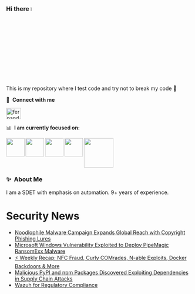 ### Hi there <a href="https://www.gautamkrishnar.com/"><img src="https://media.giphy.com/media/hvRJCLFzcasrR4ia7z/giphy.gif" width="5%"></a>
This is my repository where I test code and try not to break my code :rofl:

🔗 &nbsp;**Connect with me**
<p align="left">
<a href="https://linkedin.com/in/fernandorlcruz" target="blank"><img align="center" src="https://raw.githubusercontent.com/rahuldkjain/github-profile-readme-generator/master/src/images/icons/Social/linked-in-alt.svg" alt="fernando cruz" height="30" width="40" /></a>
  
📊 &nbsp;**I am currently focused on:**

<img align="left" width='50' height='50' src="https://cdn.jsdelivr.net/gh/devicons/devicon/icons/python/python-original-wordmark.svg" />
<img align="left" width='50' height='50' src="https://cdn.jsdelivr.net/gh/devicons/devicon/icons/csharp/csharp-original.svg" />
<img align="left" width='50' height='50' src="https://cdn.jsdelivr.net/gh/devicons/devicon/icons/jenkins/jenkins-original.svg" />
<img align="left" width='50' height='50' src="https://www.svgrepo.com/show/306098/githubactions.svg" />
<img width='80' height='80' src="https://cdn2.vectorstock.com/i/1000x1000/64/81/security-testing-concept-icon-safety-audit-key-vector-29166481.jpg" />
          
          
  
### ✨&nbsp; About Me

I am a SDET with emphasis on automation. 9+ years of experience.

# Security News
<!-- BLOG-POST-LIST:START -->
- [Noodlophile Malware Campaign Expands Global Reach with Copyright Phishing Lures](https://thehackernews.com/2025/08/noodlophile-malware-campaign-expands.html)
- [Microsoft Windows Vulnerability Exploited to Deploy PipeMagic RansomExx Malware](https://thehackernews.com/2025/08/microsoft-windows-vulnerability.html)
- [⚡ Weekly Recap: NFC Fraud, Curly COMrades, N-able Exploits, Docker Backdoors &amp; More](https://thehackernews.com/2025/08/weekly-recap-nfc-fraud-curly-comrades-n.html)
- [Malicious PyPI and npm Packages Discovered Exploiting Dependencies in Supply Chain Attacks](https://thehackernews.com/2025/08/malicious-pypi-and-npm-packages.html)
- [Wazuh for Regulatory Compliance](https://thehackernews.com/2025/08/wazuh-for-regulatory-compliance.html)
<!-- BLOG-POST-LIST:END -->
